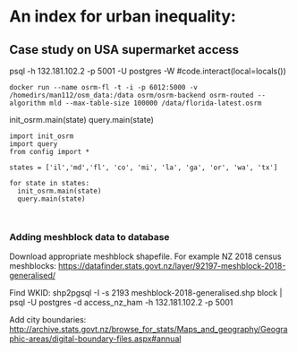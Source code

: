 # An index for urban inequality:
## Case study on USA supermarket access


psql -h 132.181.102.2 -p 5001 -U postgres -W
#code.interact(local=locals())


`docker run --name osrm-fl -t -i -p 6012:5000 -v /homedirs/man112/osm_data:/data osrm/osrm-backend osrm-routed --algorithm mld --max-table-size 100000 /data/florida-latest.osrm`

init_osrm.main(state)
query.main(state)


```
import init_osrm
import query
from config import *

states = ['il','md','fl', 'co', 'mi', 'la', 'ga', 'or', 'wa', 'tx']

for state in states:
  init_osrm.main(state)
  query.main(state)



```


### Adding meshblock data to database
Download appropriate meshblock shapefile. For example NZ 2018 census meshblocks: https://datafinder.stats.govt.nz/layer/92197-meshblock-2018-generalised/

Find WKID:
shp2pgsql -I -s 2193 meshblock-2018-generalised.shp block | psql -U postgres -d access_nz_ham -h 132.181.102.2 -p 5001

Add city boundaries:
http://archive.stats.govt.nz/browse_for_stats/Maps_and_geography/Geographic-areas/digital-boundary-files.aspx#annual
